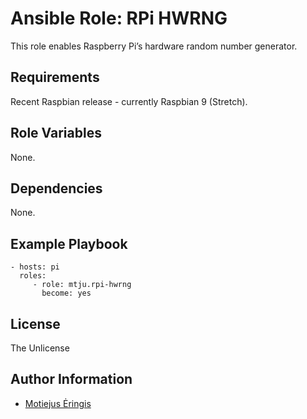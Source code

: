 Ansible Role: RPi HWRNG
=========

This role enables Raspberry Pi’s hardware random number generator.

Requirements
------------

Recent Raspbian release - currently Raspbian 9 (Stretch).


Role Variables
--------------

None.

Dependencies
------------

None.

Example Playbook
----------------

    - hosts: pi
      roles:
         - role: mtju.rpi-hwrng
           become: yes

License
-------

The Unlicense

Author Information
------------------

- [Motiejus Ėringis](https://github.com/mtju)
